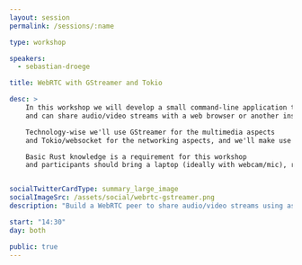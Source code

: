 ```yaml
---
layout: session
permalink: /sessions/:name

type: workshop

speakers:
  - sebastian-droege

title: WebRTC with GStreamer and Tokio

desc: >
    In this workshop we will develop a small command-line application that acts as a WebRTC peer
    and can share audio/video streams with a web browser or another instance of the application.

    Technology-wise we'll use GStreamer for the multimedia aspects
    and Tokio/websocket for the networking aspects, and we'll make use of async/await.

    Basic Rust knowledge is a requirement for this workshop
    and participants should bring a laptop (ideally with webcam/mic), running Linux, macOS or Windows, or pair with another participant on their laptop.


socialTwitterCardType: summary_large_image
socialImageSrc: /assets/social/webrtc-gstreamer.png
description: "Build a WebRTC peer to share audio/video streams using async network programming."

start: "14:30"
day: both

public: true
---
```

